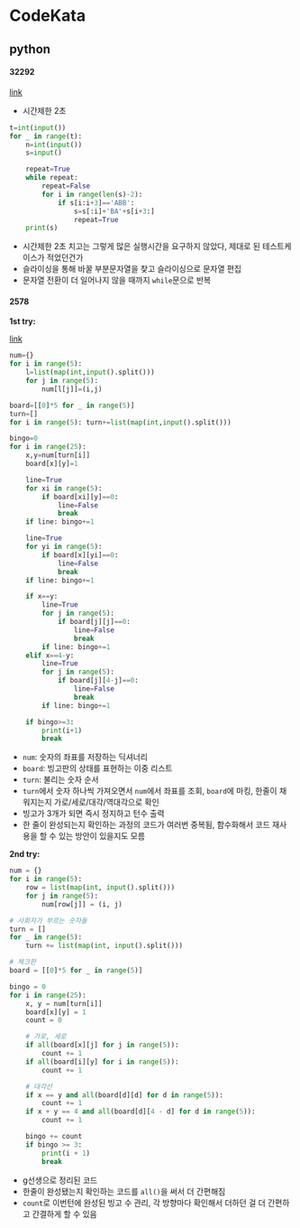 # CodeKata
## python
#### 32292
[link](https://www.acmicpc.net/problem/32292)
- 시간제한 2초
```python
t=int(input())
for _ in range(t):
    n=int(input())
    s=input()

    repeat=True
    while repeat:
        repeat=False
        for i in range(len(s)-2):
            if s[i:i+3]=='ABB':
                s=s[:i]+'BA'+s[i+3:]
                repeat=True
    print(s)
```
- 시간제한 2초 치고는 그렇게 많은 실행시간을 요구하지 않았다, 제대로 된 테스트케이스가 적었던건가
- 슬라이싱을 통해 바꿀 부분문자열을 찾고 슬라이싱으로 문자열 편집
- 문자열 전환이 더 일어나지 않을 때까지 `while`문으로 반복

#### 2578
<b>1st try: </b>

[link](https://www.acmicpc.net/problem/2578)
```python
num={}
for i in range(5):
    l=list(map(int,input().split()))
    for j in range(5):
        num[l[j]]=(i,j)

board=[[0]*5 for _ in range(5)]
turn=[]
for i in range(5): turn+=list(map(int,input().split()))

bingo=0
for i in range(25):
    x,y=num[turn[i]]
    board[x][y]=1

    line=True
    for xi in range(5):
        if board[xi][y]==0: 
            line=False
            break
    if line: bingo+=1

    line=True
    for yi in range(5):
        if board[x][yi]==0:
            line=False
            break
    if line: bingo+=1

    if x==y:
        line=True
        for j in range(5):
            if board[j][j]==0:
                line=False
                break
        if line: bingo+=1
    elif x==4-y:
        line=True
        for j in range(5):
            if board[j][4-j]==0:
                line=False
                break
        if line: bingo+=1

    if bingo>=3:
        print(i+1)
        break
```
- `num`: 숫자의 좌표를 저장하는 딕셔너리
- `board`: 빙고판의 상태를 표현하는 이중 리스트
- `turn`: 불리는 숫자 순서
- `turn`에서 숫자 하나씩 가져오면서 `num`에서 좌표를 조회, `board`에 마킹, 한줄이 채워지는지 가로/세로/대각/역대각으로 확인
- 빙고가 3개가 되면 즉시 정지하고 턴수 출력
- 한 줄이 완성되는지 확인하는 과정의 코드가 여러번 중복됨, 함수화해서 코드 재사용을 할 수 있는 방안이 있을지도 모름

<b>2nd try:</b>

```python
num = {}
for i in range(5):
    row = list(map(int, input().split()))
    for j in range(5):
        num[row[j]] = (i, j)

# 사회자가 부르는 숫자들
turn = []
for _ in range(5):
    turn += list(map(int, input().split()))

# 체크판
board = [[0]*5 for _ in range(5)]

bingo = 0
for i in range(25):
    x, y = num[turn[i]]
    board[x][y] = 1
    count = 0

    # 가로, 세로
    if all(board[x][j] for j in range(5)):
        count += 1
    if all(board[i][y] for i in range(5)):
        count += 1

    # 대각선
    if x == y and all(board[d][d] for d in range(5)):
        count += 1
    if x + y == 4 and all(board[d][4 - d] for d in range(5)):
        count += 1

    bingo += count
    if bingo >= 3:
        print(i + 1)
        break
```
- g선생으로 정리된 코드
- 한줄이 완성됐는지 확인하는 코드를 `all()`을 써서 더 간편해짐
- `count`로 이번턴에 완성된 빙고 수 관리, 각 방향마다 확인해서 더하던 걸 더 간편하고 간결하게 할 수 있음
